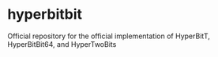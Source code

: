 # hyperbitbit
Official repository for the official implementation of HyperBitT, HyperBitBit64, and HyperTwoBits
